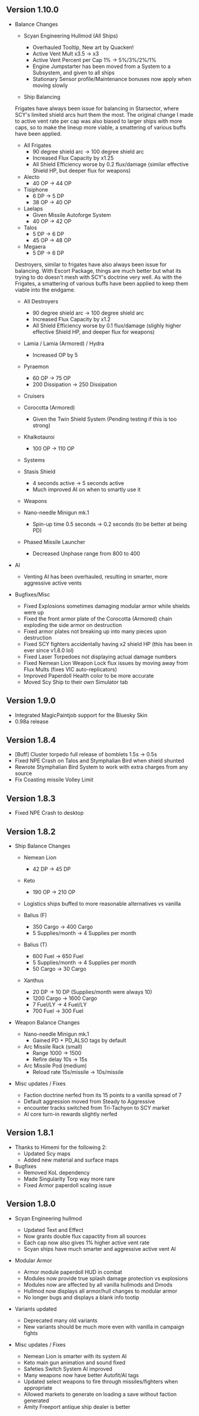 ## Version 1.10.0
- Balance Changes
  - Scyan Engineering Hullmod (All Ships)
    + Overhauled Tooltip, New art by Quacken!
    - Active Vent Mult x3.5 -> x3
    + Active Vent Percent per Cap 1% -> 5%/3%/2%/1%
    + Engine Jumpstarter has been moved from a System to a Subsystem, and given to all ships
    + Stationary Sensor profile/Maintenance bonuses now apply when moving slowly
    
  - Ship Balancing

  Frigates have always been issue for balancing in Starsector, where SCY's limited shield arcs hurt them the most.
  The original change I made to active vent rate per cap was also biased to larger ships with more caps, 
  so to make the lineup more viable, a smattering of various buffs have been applied.
  - All Frigates
    + 90 degree shield arc -> 100 degree shield arc
	+ Increased Flux Capacity by x1.25
    - All Shield Efficiency worse by 0.2 flux/damage (similar effective Shield HP, but deeper flux for weapons)
  - Alecto
    + 40 OP -> 44 OP
  - Tisiphone
    + 6 DP -> 5 DP
    + 38 OP -> 40 OP
  - Laelaps
    + Given Missile Autoforge System
    + 40 OP -> 42 OP
  - Talos 
    - 5 DP -> 6 DP
    - 45 OP -> 48 OP
  - Megaera
    - 5 DP -> 6 DP

  Destroyers, similar to frigates have also always been issue for balancing. With Escort Package, things are much better
  but what its trying to do doesn't mesh with SCY's doctrine very well. As with the Frigates, a smattering of various 
  buffs have been applied to keep them viable into the endgame.
  - All Destroyers
	+ 90 degree shield arc -> 100 degree shield arc
    + Increased Flux Capacity by x1.2
    - All Shield Efficiency worse by 0.1 flux/damage (slighly higher effective Shield HP, and deeper flux for weapons)
  - Lamia / Lamia (Armored) / Hydra
    + Increased OP by 5
  - Pyraemon
    + 60 OP -> 75 OP
    + 200 Dissipation -> 250 Dissipation
  
  - Cruisers
  - Corocotta (Armored)
    + Given the Twin Shield System (Pending testing if this is too strong)
  - Khalkotauroi
    + 100 OP -> 110 OP
  
  - Systems
  - Stasis Shield
  	+ 4 seconds active -> 5 seconds active
    + Much improved AI on when to smartly use it
  
  - Weapons
  - Nano-needle Minigun mk.1
    + Spin-up time 0.5 seconds -> 0.2 seconds (to be better at being PD)
  - Phased Missile Launcher
    + Decreased Unphase range from 800 to 400
	
- AI
  - Venting AI has been overhauled, resulting in smarter, more aggressive active vents

- Bugfixes/Misc
  - Fixed Explosions sometimes damaging modular armor while shields were up
  - Fixed the front armor plate of the Corocotta (Armored) chain exploding the side armor on destruction
  - Fixed armor plates not breaking up into many pieces upon destruction
  - Fixed SCY fighters accidentally having x2 shield HP (this has been in ever since v1.8.0 lol)
  - Fixed Laser Torpedoes not displaying actual damage numbers
  - Fixed Nemean Lion Weapon Lock flux issues by moving away from Flux Mults (fixes VIC auto-replicators)
  - Improved Paperdoll Health color to be more accurate
  - Moved Scy Ship to their own Simulator tab
## Version 1.9.0
- Integrated MagicPaintjob support for the Bluesky Skin
- 0.98a release

## Version 1.8.4
- [Buff] Cluster torpedo full release of bomblets 1.5s -> 0.5s 
- Fixed NPE Crash on Talos and Stymphalian Bird when shield shunted
- Rewrote Stymphalian Bird System to work with extra charges from any source
- Fix Coasting missile Volley Limit

## Version 1.8.3
- Fixed NPE Crash to desktop

## Version 1.8.2
- Ship Balance Changes
	- Nemean Lion
		- 42 DP -> 45 DP
	- Keto 
		+ 190 OP -> 210 OP

	- Logistics ships buffed to more reasonable alternatives vs vanilla
	- Balius (F) 
		+ 350 Cargo -> 400 Cargo
		+ 5 Supplies/month -> 4 Supplies per month
	- Balius (T) 
		+ 600 Fuel -> 650 Fuel
		+ 5 Supplies/month -> 4 Supplies per month
		- 50 Cargo -> 30 Cargo
	- Xanthus 
		+ 20 DP -> 10 DP (Supplies/month were always 10)
		+ 1200 Cargo -> 1600 Cargo
		+ 7 Fuel/LY -> 4 Fuel/LY
		- 700 Fuel -> 300 Fuel

- Weapon Balance Changes
	- Nano-needle Minigun mk.1
		+ Gained PD + PD_ALSO tags by default
	- Arc Missile Rack (small)
		+ Range 1000 -> 1500
		- Refire delay 10s -> 15s
	- Arc Missile Pod (medium)
		+ Reload rate 15s/missile -> 10s/missile

- Misc updates / Fixes
	- Faction doctrine nerfed from its 15 points to a vanilla spread of 7
	- Default aggression moved from Steady to Aggressive
	- encounter tracks switched from Tri-Tachyon to SCY market
	- AI core turn-in rewards slightly nerfed

## Version 1.8.1
- Thanks to Himemi for the following 2:
	- Updated Scy maps 
	- Added new material and surface maps
- Bugfixes
	- Removed KoL dependency
	- Made Singularity Torp way more rare
	- Fixed Armor paperdoll scaling issue
	
## Version 1.8.0
- Scyan Engineering hullmod
	- Updated Text and Effect
	- Now grants double flux capactity from all sources
	- Each cap now also gives 1% higher active vent rate
	- Scyan ships have much smarter and aggressive active vent AI

- Modular Armor
	- Armor module paperdoll HUD in combat
	- Modules now provide true splash damage protection vs explosions
	- Modules now are affected by all vanilla hullmods and Dmods
	- Hullmod now displays all armor/hull changes to modular armor
	- No longer bugs and displays a blank info tootip

- Variants updated
	- Deprecated many old variants
	- New variants should be much more even with vanilla in campaign fights

- Misc updates / Fixes
	- Nemean Lion is smarter with its system AI
	- Keto main gun animation and sound fixed
	- Safeties Switch System AI improved
	- Many weapons now have better Autofit/AI tags
	- Updated select weapons to fire through missiles/fighters when appropriate
	- Allowed markets to generate on loading a save without faction generated
	- Amity Freeport antique ship dealer is better

